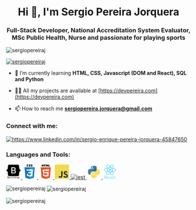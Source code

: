 <h1 align="center">Hi 👋, I'm Sergio Pereira Jorquera</h1>
<h3 align="center">Full-Stack Developer, National Accreditation System Evaluator, MSc Public Health, Nurse and passionate for playing sports</h3>

<p align="left"> <img src="https://komarev.com/ghpvc/?username=sergiopereiraj&label=Profile%20views&color=0e75b6&style=flat" alt="sergiopereiraj" /> </p>

<p align="left"> <a href="https://github.com/ryo-ma/github-profile-trophy"><img src="https://github-profile-trophy.vercel.app/?username=sergiopereiraj" alt="sergiopereiraj" /></a> </p>

- 🌱 I’m currently learning **HTML, CSS, Javascript (DOM and React), SQL and Python**

- 👨‍💻 All my projects are available at [https://devpereira.com](https://devpereira.com)

- 📫 How to reach me **sergiopereira.jorquera@gmail.com**

<h3 align="left">Connect with me:</h3>
<p align="left">
<a href="https://www.linkedin.com/in/sergio-enrique-pereira-jorquera-45847650" target="blank"><img align="center" src="https://raw.githubusercontent.com/rahuldkjain/github-profile-readme-generator/master/src/images/icons/Social/linked-in-alt.svg" alt="https://www.linkedin.com/in/sergio-enrique-pereira-jorquera-45847650" height="30" width="40" /></a>
</p>

<h3 align="left">Languages and Tools:</h3>
<p align="left"> <a href="https://getbootstrap.com" target="_blank" rel="noreferrer"> <img src="https://raw.githubusercontent.com/devicons/devicon/master/icons/bootstrap/bootstrap-plain-wordmark.svg" alt="bootstrap" width="40" height="40"/> </a> <a href="https://www.w3schools.com/css/" target="_blank" rel="noreferrer"> <img src="https://raw.githubusercontent.com/devicons/devicon/master/icons/css3/css3-original-wordmark.svg" alt="css3" width="40" height="40"/> </a> <a href="https://www.w3.org/html/" target="_blank" rel="noreferrer"> <img src="https://raw.githubusercontent.com/devicons/devicon/master/icons/html5/html5-original-wordmark.svg" alt="html5" width="40" height="40"/> </a> <a href="https://developer.mozilla.org/en-US/docs/Web/JavaScript" target="_blank" rel="noreferrer"> <img src="https://raw.githubusercontent.com/devicons/devicon/master/icons/javascript/javascript-original.svg" alt="javascript" width="40" height="40"/> </a> <a href="https://jestjs.io" target="_blank" rel="noreferrer"> <img src="https://www.vectorlogo.zone/logos/jestjsio/jestjsio-icon.svg" alt="jest" width="40" height="40"/> </a> <a href="https://www.python.org" target="_blank" rel="noreferrer"> <img src="https://raw.githubusercontent.com/devicons/devicon/master/icons/python/python-original.svg" alt="python" width="40" height="40"/> </a> <a href="https://reactjs.org/" target="_blank" rel="noreferrer"> <img src="https://raw.githubusercontent.com/devicons/devicon/master/icons/react/react-original-wordmark.svg" alt="react" width="40" height="40"/> </a> </p>

<p><img align="left" src="https://github-readme-stats.vercel.app/api/top-langs?username=sergiopereiraj&show_icons=true&locale=en&layout=compact" alt="sergiopereiraj" /></p>

<p>&nbsp;<img align="center" src="https://github-readme-stats.vercel.app/api?username=sergiopereiraj&show_icons=true&locale=en" alt="sergiopereiraj" /></p>

<p><img align="center" src="https://github-readme-streak-stats.herokuapp.com/?user=sergiopereiraj&" alt="sergiopereiraj" /></p>
